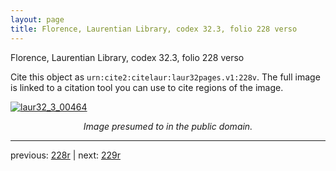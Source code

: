 ```yaml
---
layout: page
title: Florence, Laurentian Library, codex 32.3, folio 228 verso
---
```


Florence, Laurentian Library, codex 32.3, folio 228 verso

Cite this object as `urn:cite2:citelaur:laur32pages.v1:228v`.  The full image is linked to a citation tool you can use to cite regions of the image.

[![laur32_3_00464](http://www.homermultitext.org/iipsrv?IIIF=/project/homer/pyramidal/deepzoom/citelaur/laur32imgs/v1/laur32_3_00464.tif/full/800,/0/default.jpg)](http://www.homermultitext.org/ict2/?urn=urn:cite2:citelaur:laur32imgs.v1:laur32_3_00464) 

<p style="text-align: center; font-style: italic;">Image presumed to in the public domain.</p>

---

previous: [228r](../228r/) | next: [229r](../229r/)